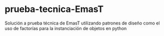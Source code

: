# prueba-tecnica-EmasT
Solución a prueba técnica de EmasT utilizando patrones de diseño como el uso de factorías para la instanciación de objetos en python
